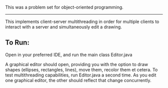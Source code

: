 This was a problem set for object-oriented programming.
*******

This implements client-server multithreading in order for multiple clients to interact with a 
server and simultaneously edit a drawing.

## To Run:
Open in your preferred IDE, and run the main class Editor.java

A graphical editor should open, providing you with the option to draw shapes (ellipses, rectangles, lines), move them, recolor them et cetera. To test multithreading capabilities, run Editor.java a second time. As you edit one graphical editor, the other should reflect that change concurrently.

